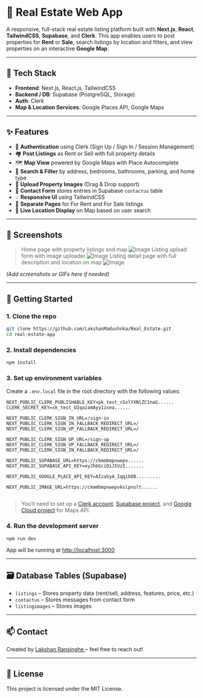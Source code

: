 # 🏡 Real Estate Web App

A responsive, full-stack real estate listing platform built with **Next.js**, **React**, **TailwindCSS**, **Supabase**, and **Clerk**. This app enables users to post properties for **Rent** or **Sale**, search listings by location and filters, and view properties on an interactive **Google Map**.

---

## 🔧 Tech Stack

- **Frontend**: Next.js, React.js, TailwindCSS
- **Backend / DB**: Supabase (PostgreSQL, Storage)
- **Auth**: Clerk
- **Map & Location Services**: Google Places API, Google Maps

---

## ✨ Features

- 🔐 **Authentication** using Clerk (Sign Up / Sign In / Session Management)
- 🏘️ **Post Listings** as Rent or Sell with full property details
- 🗺️ **Map View** powered by Google Maps with Place Autocomplete
- 🔎 **Search & Filter** by address, bedrooms, bathrooms, parking, and home type
- 📸 **Upload Property Images** (Drag & Drop support)
- 📄 **Contact Form** stores entries in Supabase `contactus` table
- 💡 **Responsive UI** using TailwindCSS
- 🧭 **Separate Pages** for For Rent and For Sale listings
- 📍 **Live Location Display** on Map based on user search

---

## 📸 Screenshots

> Home page with property listings and map  ![Image](https://github.com/user-attachments/assets/64e0af60-d883-4bf5-8a59-1259723dd033)
> Listing upload form with image uploader   ![Image](https://github.com/user-attachments/assets/cfd1276d-c372-438a-9a5d-79de62abe0ec)
> Listing detail page with full description and location on map ![Image](https://github.com/user-attachments/assets/2998faae-99ad-4c33-9c79-9804d5b38186)

_(Add screenshots or GIFs here if needed)_

---

## 🚀 Getting Started

### 1. Clone the repo

```bash
git clone https://github.com/LakshanMadushnka/Real_Estate.git
cd real-estate-app


````

### 2. Install dependencies

```bash
npm install
```

### 3. Set up environment variables

Create a `.env.local` file in the root directory with the following values:

```env
NEXT_PUBLIC_CLERK_PUBLISHABLE_KEY=pk_test_cGxlYXNlZC1naG......
CLERK_SECRET_KEY=sk_test_UIqazamAyy1zxea......

NEXT_PUBLIC_CLERK_SIGN_IN_URL=/sign-in
NEXT_PUBLIC_CLERK_SIGN_IN_FALLBACK_REDIRECT_URL=/
NEXT_PUBLIC_CLERK_SIGN_UP_FALLBACK_REDIRECT_URL=/

NEXT_PUBLIC_CLERK_SIGN_UP_URL=/sign-up
NEXT_PUBLIC_CLERK_SIGN_UP_FALLBACK_REDIRECT_URL=/
NEXT_PUBLIC_CLERK_SIGN_IN_FALLBACK_REDIRECT_URL=/

NEXT_PUBLIC_SUPABASE_URL=https://ckmmbmpnwepv......
NEXT_PUBLIC_SUPABASE_API_KEY=eyJhbGciOiJIUzI.......

NEXT_PUBLIC_GOOGLE_PLACE_API_KEY=AIzaSyA_IqqibOB.........

NEXT_PUBLIC_IMAGE_URL=https://ckmmbmpnwepvkslpnslt......


```

> You’ll need to set up a [Clerk account](https://clerk.dev/), [Supabase project](https://supabase.com/), and [Google Cloud project](https://console.cloud.google.com/) for Maps API.

### 4. Run the development server

```bash
npm run dev
```

App will be running at [http://localhost:3000](http://localhost:3000)

---

## 🗃️ Database Tables (Supabase)

* `listings` – Stores property data (rent/sell, address, features, price, etc.)
* `contactus` – Stores messages from contact form
* `listingimages` – Stores images

---

## 📫 Contact

Created by [Lakshan Ransinghe ](https://github.com/LakshanMadushnka) – feel free to reach out!

---

## 📄 License

This project is licensed under the MIT License.


